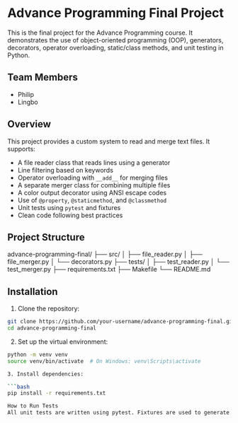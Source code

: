 # Advance Programming Final Project

This is the final project for the Advance Programming course. It demonstrates the use of object-oriented programming (OOP), generators, decorators, operator overloading, static/class methods, and unit testing in Python.

## Team Members

- Philip  
- Lingbo

## Overview

This project provides a custom system to read and merge text files. It supports:

- A file reader class that reads lines using a generator
- Line filtering based on keywords
- Operator overloading with `__add__` for merging files
- A separate merger class for combining multiple files
- A color output decorator using ANSI escape codes
- Use of `@property`, `@staticmethod`, and `@classmethod`
- Unit tests using `pytest` and fixtures
- Clean code following best practices

## Project Structure

advance-programming-final/
├── src/
│ ├── file_reader.py
│ ├── file_merger.py
│ └── decorators.py
├── tests/
│ ├── test_reader.py
│ └── test_merger.py
├── requirements.txt
├── Makefile
└── README.md
## Installation

1. Clone the repository:

```bash
git clone https://github.com/your-username/advance-programming-final.git
cd advance-programming-final
```

2. Set up the virtual environment:

```bash
python -m venv venv
source venv/bin/activate  # On Windows: venv\Scripts\activate

3. Install dependencies:

```bash
pip install -r requirements.txt

How to Run Tests
All unit tests are written using pytest. Fixtures are used to generate temporary test files.
